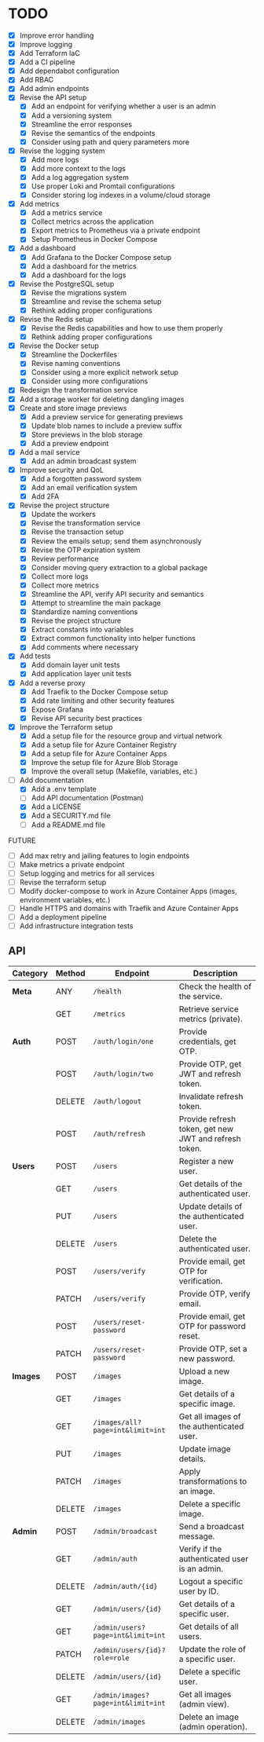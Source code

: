 # TODO

- [X] Improve error handling
- [X] Improve logging
- [X] Add Terraform IaC
- [X] Add a CI pipeline
- [X] Add dependabot configuration
- [X] Add RBAC
- [X] Add admin endpoints
- [X] Revise the API setup
  - [X] Add an endpoint for verifying whether a user is an admin
  - [X] Add a versioning system
  - [X] Streamline the error responses
  - [X] Revise the semantics of the endpoints
  - [X] Consider using path and query parameters more
- [X] Revise the logging system
  - [X] Add more logs
  - [X] Add more context to the logs
  - [X] Add a log aggregation system
  - [X] Use proper Loki and Promtail configurations
  - [X] Consider storing log indexes in a volume/cloud storage
- [X] Add metrics
  - [X] Add a metrics service
  - [X] Collect metrics across the application
  - [X] Export metrics to Prometheus via a private endpoint
  - [X] Setup Prometheus in Docker Compose
- [X] Add a dashboard
  - [X] Add Grafana to the Docker Compose setup
  - [X] Add a dashboard for the metrics
  - [X] Add a dashboard for the logs
- [X] Revise the PostgreSQL setup
  - [X] Revise the migrations system
  - [X] Streamline and revise the schema setup
  - [X] Rethink adding proper configurations
- [x] Revise the Redis setup
  - [X] Revise the Redis capabilities and how to use them properly
  - [X] Rethink adding proper configurations
- [X] Revise the Docker setup
  - [X] Streamline the Dockerfiles
  - [X] Revise naming conventions
  - [X] Consider using a more explicit network setup
  - [X] Consider using more configurations
- [X] Redesign the transformation service
- [X] Add a storage worker for deleting dangling images
- [X] Create and store image previews
  - [X] Add a preview service for generating previews
  - [X] Update blob names to include a preview suffix
  - [X] Store previews in the blob storage
  - [X] Add a preview endpoint
- [X] Add a mail service
  - [X] Add an admin broadcast system
- [X] Improve security and QoL
  - [X] Add a forgotten password system
  - [X] Add an email verification system
  - [X] Add 2FA
- [X] Revise the project structure
  - [X] Update the workers
  - [X] Revise the transformation service
  - [X] Revise the transaction setup
  - [X] Review the emails setup; send them asynchronously
  - [X] Revise the OTP expiration system
  - [X] Review performance
  - [X] Consider moving query extraction to a global package
  - [X] Collect more logs
  - [X] Collect more metrics
  - [X] Streamline the API, verify API security and semantics
  - [X] Attempt to streamline the main package
  - [X] Standardize naming conventions
  - [X] Revise the project structure
  - [X] Extract constants into variables
  - [X] Extract common functionality into helper functions
  - [X] Add comments where necessary
- [X] Add tests
  - [X] Add domain layer unit tests
  - [X] Add application layer unit tests
- [X] Add a reverse proxy
  - [X] Add Traefik to the Docker Compose setup
  - [X] Add rate limiting and other security features
  - [X] Expose Grafana
  - [X] Revise API security best practices
- [X] Improve the Terraform setup
  - [X] Add a setup file for the resource group and virtual network
  - [X] Add a setup file for Azure Container Registry
  - [X] Add a setup file for Azure Container Apps
  - [X] Improve the setup file for Azure Blob Storage
  - [X] Improve the overall setup (Makefile, variables, etc.)
- [ ] Add documentation
  - [X] Add a .env template
  - [ ] Add API documentation (Postman)
  - [X] Add a LICENSE
  - [X] Add a SECURITY.md file
  - [ ] Add a README.md file

FUTURE
- [ ] Add max retry and jailing features to login endpoints
- [ ] Make metrics a private endpoint
- [ ] Setup logging and metrics for all services
- [ ] Revise the terraform setup
- [ ] Modify docker-compose to work in Azure Container Apps (images, environment variables, etc.)
- [ ] Handle HTTPS and domains with Traefik and Azure Container Apps
- [ ] Add a deployment pipeline
- [ ] Add infrastructure integration tests

## API

| **Category** | **Method** | **Endpoint**                       | **Description**                                       |
|--------------|------------|------------------------------------|-------------------------------------------------------|
| **Meta**     | ANY        | `/health`                          | Check the health of the service.                      |
|              | GET        | `/metrics`                         | Retrieve service metrics (private).                   |
| **Auth**     | POST       | `/auth/login/one`                  | Provide credentials, get OTP.                         |
|              | POST       | `/auth/login/two`                  | Provide OTP, get JWT and refresh token.               |
|              | DELETE     | `/auth/logout`                     | Invalidate refresh token.                             |
|              | POST       | `/auth/refresh`                    | Provide refresh token, get new JWT and refresh token. |
| **Users**    | POST       | `/users`                           | Register a new user.                                  |
|              | GET        | `/users`                           | Get details of the authenticated user.                |
|              | PUT        | `/users`                           | Update details of the authenticated user.             |
|              | DELETE     | `/users`                           | Delete the authenticated user.                        |
|              | POST       | `/users/verify`                    | Provide email, get OTP for verification.              |
|              | PATCH      | `/users/verify`                    | Provide OTP, verify email.                            |
|              | POST       | `/users/reset-password`            | Provide email, get OTP for password reset.            |
|              | PATCH      | `/users/reset-password`            | Provide OTP, set a new password.                      |
| **Images**   | POST       | `/images`                          | Upload a new image.                                   |
|              | GET        | `/images`                          | Get details of a specific image.                      |
|              | GET        | `/images/all?page=int&limit=int`   | Get all images of the authenticated user.             |
|              | PUT        | `/images`                          | Update image details.                                 |
|              | PATCH      | `/images`                          | Apply transformations to an image.                    |
|              | DELETE     | `/images`                          | Delete a specific image.                              |
| **Admin**    | POST       | `/admin/broadcast`                 | Send a broadcast message.                             |
|              | GET        | `/admin/auth`                      | Verify if the authenticated user is an admin.         |
|              | DELETE     | `/admin/auth/{id}`                 | Logout a specific user by ID.                         |
|              | GET        | `/admin/users/{id}`                | Get details of a specific user.                       |
|              | GET        | `/admin/users?page=int&limit=int`  | Get details of all users.                             |
|              | PATCH      | `/admin/users/{id}?role=role`      | Update the role of a specific user.                   |
|              | DELETE     | `/admin/users/{id}`                | Delete a specific user.                               |
|              | GET        | `/admin/images?page=int&limit=int` | Get all images (admin view).                          |
|              | DELETE     | `/admin/images`                    | Delete an image (admin operation).                    |
